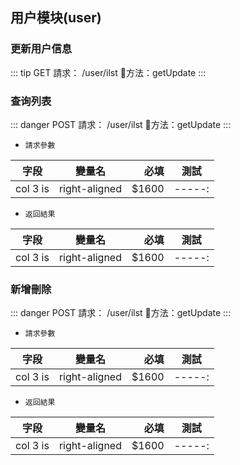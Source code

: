 <!--
 * @Descripttion:
 * @Author: xiaozm
 * @Date: 2019-12-27 15:24:57
 * @LastEditors  : xiaozm
 * @LastEditTime : 2019-12-27 16:09:19
 -->

## 用户模块(user)

### 更新用户信息

::: tip GET 請求： /user/ilst
:rainbow:方法：getUpdate
:::

### 查询列表

::: danger POST 請求： /user/ilst
:rainbow:方法：getUpdate
:::

- `請求參數`

| 字段     |    變量名     |   必填 |   測試 |
| -------- | :-----------: | -----: | ----- |
| col 3 is | right-aligned | \$1600 | -----: |

- `返回結果`

| 字段     |    變量名     |   必填 |   測試 |
| -------- | :-----------: | -----: | ----- |
| col 3 is | right-aligned | \$1600 | -----: |


### 新增刪除

::: danger POST 請求： /user/ilst
:rainbow:方法：getUpdate
:::

- `請求參數`

| 字段     |    變量名     |   必填 |   測試 |
| -------- | :-----------: | -----: | ----- |
| col 3 is | right-aligned | \$1600 | -----: |

- `返回結果`

| 字段     |    變量名     |   必填 |   測試 |
| -------- | :-----------: | -----: | ----- |
| col 3 is | right-aligned | \$1600 | -----: |
